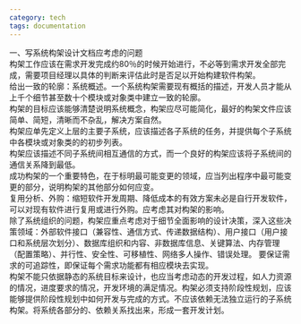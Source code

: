 ```yaml
---
category: tech
tags: documentation
---
```

一、写系统构架设计文档应考虑的问题  
  构架工作应该在需求开发完成约80％的时候开始进行，不必等到需求开发全部完成，需要项目经理以具体的判断来评估此时是否足以开始构建软件构架。  
  给出一致的轮廓：系统概述。一个系统构架需要现有概括的描述，开发人员才能从上千个细节甚至数十个模块或对象类中建立一致的轮廓。  
  构架的目标应该能够清楚说明系统概念，构架应尽可能简化，最好的构架文件应该简单、简短，清晰而不杂乱，解决方案自然。  
  构架应单先定义上层的主要子系统，应该描述各子系统的任务，并提供每个子系统中各模块或对象类的的初步列表。  
  构架应该描述不同子系统间相互通信的方式，而一个良好的构架应该将子系统间的通信关系降到最低。  
  成功构架的一个重要特色，在于标明最可能变更的领域，应当列出程序中最可能变更的部分，说明构架的其他部分如何应变。  
  复用分析、外购：缩短软件开发周期、降低成本的有效方案未必是自行开发软件，可以对现有软件进行复用或进行外购。应考虑其对构架的影响。  
  除了系统组织的问题，构架应重点考虑对于细节全面影响的设计决策，深入这些决策领域：外部软件接口（兼容性、通信方式、传递数据结构）、用户接口（用户接口和系统层次划分）、数据库组织和内容、非数据库信息、关键算法、内存管理（配置策略）、并行性、安全性、可移植性、网络多人操作、错误处理。
  要保证需求的可追踪性，即保证每个需求功能都有相应模块去实现。  
  构架不能只依据静态的系统目标来设计，也应当考虑动态的开发过程，如人力资源的情况，进度要求的情况，开发环境的满足情况。构架必须支持阶段性规划，应该能够提供阶段性规划中如何开发与完成的方式。不应该依赖无法独立运行的子系统构架。将系统各部分的、依赖关系找出来，形成一套开发计划。
